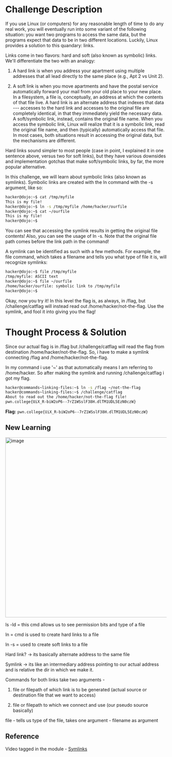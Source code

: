 # Challenge Description
If you use Linux (or computers) for any reasonable length of time to do any real work, you will eventually run into some variant of the following situation: you want two programs to access the same data, but the programs expect that data to be in two different locations. Luckily, Linux provides a solution to this quandary: links.

Links come in two flavors: hard and soft (also known as symbolic) links. We'll differentiate the two with an analogy:

1. A hard link is when you address your apartment using multiple addresses that all lead directly to the same place (e.g., Apt 2 vs Unit 2).

2. A soft link is when you move apartments and have the postal service automatically forward your mail from your old place to your new place.
In a filesystem, a file is, conceptually, an address at which the contents of that file live. A hard link is an alternate address that indexes that data --- accesses to the hard link and accesses to the original file are completely identical, in that they immediately yield the necessary data. A soft/symbolic link, instead, contains the original file name. When you access the symbolic link, Linux will realize that it is a symbolic link, read the original file name, and then (typically) automatically access that file. In most cases, both situations result in accessing the original data, but the mechanisms are different.

Hard links sound simpler to most people (case in point, I explained it in one sentence above, versus two for soft links), but they have various downsides and implementation gotchas that make soft/symbolic links, by far, the more popular alternative.

In this challenge, we will learn about symbolic links (also known as symlinks). Symbolic links are created with the ln command with the -s argument, like so:
```bash
hacker@dojo:~$ cat /tmp/myfile
This is my file!
hacker@dojo:~$ ln -s /tmp/myfile /home/hacker/ourfile
hacker@dojo:~$ cat ~/ourfile
This is my file!
hacker@dojo:~$
```
You can see that accessing the symlink results in getting the original file contents! Also, you can see the usage of ln -s. Note that the original file path comes before the link path in the command!

A symlink can be identified as such with a few methods. For example, the file command, which takes a filename and tells you what type of file it is, will recognize symlinks:
```bash
hacker@dojo:~$ file /tmp/myfile
/tmp/myfile: ASCII text
hacker@dojo:~$ file ~/ourfile
/home/hacker/ourfile: symbolic link to /tmp/myfile
hacker@dojo:~$
```
Okay, now you try it! In this level the flag is, as always, in /flag, but /challenge/catflag will instead read out /home/hacker/not-the-flag. Use the symlink, and fool it into giving you the flag!
# Thought Process & Solution
Since our actual flag is in /flag but /challenge/catflag will read the flag from destination /home/hacker/not-the-flag. So, i have to make a symlink connecting /flag and /home/hacker/not-the-flag.

In my command i use '~' as that automatically means I am referring to /home/hacker. So after making the symlink and running /challenge/catflag i got my flag.
```bash
hacker@commands~linking-files:~$ ln -s /flag ~/not-the-flag
hacker@commands~linking-files:~$ /challenge/catflag
About to read out the /home/hacker/not-the-flag file!
pwn.college{UiX_R-biW2oP6--7rZ1WSslF38H.dlTM1UDL5EzN0czW}
```
**Flag:** `pwn.college{UiX_R-biW2oP6--7rZ1WSslF38H.dlTM1UDL5EzN0czW}`
## New Learning
<img width="1110" height="562" alt="image" src="https://github.com/user-attachments/assets/bff52417-9f52-4ecf-bf09-deff25e4ce20" />

ls -ld = this cmd allows us to see permission bits and type of a file

ln = cmd is used to create hard links to a file

ln -s =  used to create soft links to a file

Hard link? -> its basically alternate address to the same file

Symlink -> its like an intermediary address pointing to our actual address and is relative the dir in which we make it.

Commands for both links take two arguments -
  1. file or filepath of which link is to be generated (actual source or destination file that we want to access)

  2. file or filepath to which we connect and use (our pseudo source basically)

file - tells us type of the file, takes one argument - filename as argument
## Reference
Video tagged in the module - [Symlinks](https://youtu.be/m55AtwjBXpE?list=PL-ymxv0nOtqqRAz1x90vxNbhmSkeYxHVC)
